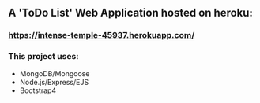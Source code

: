 
## A 'ToDo List' Web Application hosted on heroku:

### https://intense-temple-45937.herokuapp.com/

### This project uses:

- MongoDB/Mongoose
- Node.js/Express/EJS
- Bootstrap4
